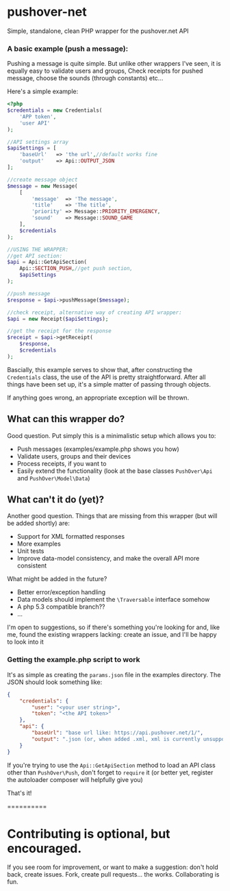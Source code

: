 pushover-net
============

Simple, standalone, clean PHP wrapper for the pushover.net API

### A basic example (push a message):

Pushing a message is quite simple. But unlike other wrappers I've seen, it is equally easy to validate users and groups,
Check receipts for pushed message, choose the sounds (through constants) etc...

Here's a simple example:

```php
<?php
$credentials = new Credentials(
    'APP token',
    'user API'
);

//API settings array
$apiSettings = [
    'baseUrl'   => 'the url',//default works fine
    'output'    => Api::OUTPUT_JSON
];

//create message object
$message = new Message(
    [
        'message'  => 'The message',
        'title'    => 'The title',
        'priority' => Message::PRIORITY_EMERGENCY,
        'sound'    => Message::SOUND_GAME
    ],
    $credentials
);

//USING THE WRAPPER:
//get API section:
$api = Api::GetApiSection(
    Api::SECTION_PUSH,//get push section,
    $apiSettings
);

//push message
$response = $api->pushMessage($message);

//check receipt, alternative way of creating API wrapper:
$api = new Receipt($apiSettings);

//get the receipt for the response
$receipt = $api->getReceipt(
    $response,
    $credentials
);

```

Bascially, this example serves to show that, after constructing the `Credentials` class, the use of the API is pretty
straightforward. After all things have been set up, it's a simple matter of passing through objects.

If anything goes wrong, an appropriate exception will be thrown.

## What can this wrapper do?

Good question. Put simply this is a minimalistic setup which allows you to:

- Push messages (examples/example.php shows you how)
- Validate users, groups and their devices
- Process receipts, if you want to
- Easily extend the functionality (look at the base classes `PushOver\Api` and `PushOver\Model\Data`)

## What can't it do (yet)?

Another good question. Things that are missing from this wrapper (but will be added shortly) are:

- Support for XML formatted responses
- More examples
- Unit tests
- Improve data-model consistency, and make the overall API more consistent

What might be added in the future?

- Better error/exception handling
- Data models should implement the `\Traversable` interface somehow
- A php 5.3 compatible branch??
- ...

I'm open to suggestions, so if there's something you're looking for and, like me, found the existing wrappers lacking: create an issue, and I'll be happy to look into it

### Getting the example.php script to work

It's as simple as creating the `params.json` file in the examples directory. The JSON should look something like:

```json
{
    "credentials": {
        "user": "<your user string>",
        "token": "<the API token>"
    },
    "api": {
        "baseUrl": "base url like: https://api.pushover.net/1/",
        "output": ".json (or, when added .xml, xml is currently unsupported)"
    }
}
```

If you're trying to use the `Api::GetApiSection` method to load an API class other than `PushOver\Push`, don't forget to `require` it (or better yet, register the autoloader composer will helpfully give you)

That's it!

==========

# Contributing is optional, but encouraged.

If you see room for improvement, or want to make a suggestion: don't hold back, create issues. Fork, create pull requests... the works. Collaborating is fun.
